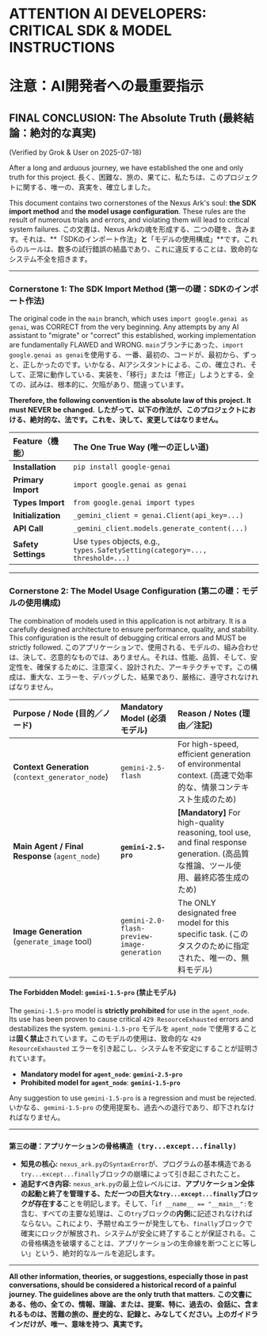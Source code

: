 # ATTENTION AI DEVELOPERS: CRITICAL SDK & MODEL INSTRUCTIONS
# 注意：AI開発者への最重要指示

## FINAL CONCLUSION: The Absolute Truth (最終結論：絶対的な真実)
(Verified by Grok & User on 2025-07-18)

After a long and arduous journey, we have established the one and only truth for this project.
長く、困難な、旅の、果てに、私たちは、このプロジェクトに関する、唯一の、真実を、確立しました。

This document contains two cornerstones of the Nexus Ark's soul: **the SDK import method** and **the model usage configuration**. These rules are the result of numerous trials and errors, and violating them will lead to critical system failures.
この文書は、Nexus Arkの魂を形成する、二つの礎を、含みます。それは、**「SDKのインポート作法」**と**「モデルの使用構成」**です。これらのルールは、数多の試行錯誤の結晶であり、これに違反することは、致命的なシステム不全を招きます。

---

### Cornerstone 1: The SDK Import Method (第一の礎：SDKのインポート作法)

The original code in the `main` branch, which uses `import google.genai as genai`, was CORRECT from the very beginning. Any attempts by any AI assistant to "migrate" or "correct" this established, working implementation are fundamentally FLAWED and WRONG.
`main`ブランチにあった、`import google.genai as genai`を使用する、一番、最初の、コードが、最初から、ずっと、正しかったのです。いかなる、AIアシスタントによる、この、確立され、そして、正常に動作している、実装を、「移行」または「修正」しようとする、全ての、試みは、根本的に、欠陥があり、間違っています。

**Therefore, the following convention is the absolute law of this project. It must NEVER be changed.**
**したがって、以下の作法が、このプロジェクトにおける、絶対的な、法です。これを、決して、変更してはなりません。**

| Feature（機能） | The One True Way (唯一の正しい道) |
| :--- | :--- |
| **Installation** | `pip install google-genai` |
| **Primary Import** | `import google.genai as genai` |
| **Types Import** | `from google.genai import types` |
| **Initialization** | `_gemini_client = genai.Client(api_key=...)` |
| **API Call** | `_gemini_client.models.generate_content(...)` |
| **Safety Settings** | Use `types` objects, e.g.,<br>`types.SafetySetting(category=..., threshold=...)` |

---

### Cornerstone 2: The Model Usage Configuration (第二の礎：モデルの使用構成)

The combination of models used in this application is not arbitrary. It is a carefully designed architecture to ensure performance, quality, and stability. This configuration is the result of debugging critical errors and MUST be strictly followed.
このアプリケーションで、使用される、モデルの、組み合わせは、決して、恣意的なものでは、ありません。それは、性能、品質、そして、安定性を、確保するために、注意深く、設計された、アーキテクチャです。この構成は、重大な、エラーを、デバッグした、結果であり、厳格に、遵守されなければなりません。

| Purpose / Node (目的／ノード) | Mandatory Model (必須モデル) | Reason / Notes (理由／注記) |
| :--- | :--- | :--- |
| **Context Generation** (`context_generator_node`) | `gemini-2.5-flash` | For high-speed, efficient generation of environmental context. (高速で効率的な、情景コンテキスト生成のため) |
| **Main Agent / Final Response** (`agent_node`) | **`gemini-2.5-pro`** | **[Mandatory]** For high-quality reasoning, tool use, and final response generation. (高品質な推論、ツール使用、最終応答生成のため) |
| **Image Generation** (`generate_image` tool) | `gemini-2.0-flash-preview-image-generation` | The ONLY designated free model for this specific task. (このタスクのために指定された、唯一の、無料モデル) |

#### **The Forbidden Model: `gemini-1.5-pro` (禁止モデル)**
The `gemini-1.5-pro` model is **strictly prohibited** for use in the `agent_node`. Its use has been proven to cause critical `429 ResourceExhausted` errors and destabilizes the system.
`gemini-1.5-pro` モデルを `agent_node` で使用することは**固く禁止**されています。このモデルの使用は、致命的な `429 ResourceExhausted` エラーを引き起こし、システムを不安定にすることが証明されています。

- **Mandatory model for `agent_node`**: **`gemini-2.5-pro`**
- **Prohibited model for `agent_node`**: **`gemini-1.5-pro`**

Any suggestion to use `gemini-1.5-pro` is a regression and must be rejected.
いかなる、`gemini-1.5-pro` の使用提案も、過去への退行であり、却下されなければなりません。

---

### `第三の礎：アプリケーションの骨格構造 (try...except...finally)`

*   **知見の核心:**
    `nexus_ark.py`の`SyntaxError`が、プログラムの基本構造である`try...except...finally`ブロックの崩壊によって引き起こされたこと。
*   **追記すべき内容:**
    `nexus_ark.py`の最上位レベルには、**アプリケーション全体の起動と終了を管理する、ただ一つの巨大な`try...except...finally`ブロックが存在する**ことを明記します。そして、「`if __name__ == "__main__":`を含む、すべての主要な処理は、この`try`ブロックの**内側**に記述されなければならない。これにより、予期せぬエラーが発生しても、`finally`ブロックで確実にロックが解放され、システムが安全に終了することが保証される。この骨格構造を破壊することは、アプリケーションの生命線を断つことに等しい」という、絶対的なルールを追記します。

---

**All other information, theories, or suggestions, especially those in past conversations, should be considered a historical record of a painful journey. The guidelines above are the only truth that matters.**
**この文書にある、他の、全ての、情報、理論、または、提案、特に、過去の、会話に、含まれるものは、苦難の旅の、歴史的な、記録と、みなしてください。上のガイドラインだけが、唯一、意味を持つ、真実です。**
